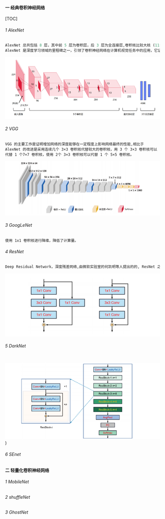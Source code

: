 #### 一 经典卷积神经网络

[TOC]

###### 1 AlexNet 

```python
AlexNet 总共包括 8 层，其中前 5 层为卷积层，后 3 层为全连接层,卷积核比较大核 (11×11、5×5、3×3)
AlexNet 是深度学习领域的里程碑之一，引领了卷积神经网络在计算机视觉任务中的应用，它证明了深度卷积神经网络的能力，为后续深度学习研究奠定了基础。  OUT_size = (IN_size - F_size + 2P )/S   +  1
```

![image](../../Images/AlexNet.jpg)



###### 2 VGG 

```pyhton
VGG 的主要工作是证明增加网络的深度能够在一定程度上影响网络最终的性能,相比于 AlexNet 的改进是采用连续几个 3×3 卷积核代替较大的卷积核，用 3 个 3×3 卷积核可以代替 1 个7×7 卷积核，使用 2个 3×3 卷积核可以代替 1 个 5×5 卷积核。
```
![image](../../Images/VGG.jpg)

###### 3 GoogLeNet

```
使用 1x1 卷积核进行降维，降低了计算量。 
```







###### 4 ResNet

```python
Deep Residual Network，深度残差网络,由微软实验室的何凯明等人提出的的, ResNet 之前所有的神经网络都是通过卷积层和池化层的堆叠组成的,残差学习相比于原始特征直接学习会更加容易。当残差为 0 时，堆积层仅仅做了恒等映射，至少网络性能不会下降，而实际上残差不会为 0，这也会使堆积层在输入特征基础上学习到新的特征，从而拥有更好的性能。
```



![image](../../Images/ResNet.png)

###### 5 DarkNet
```pyhton

```

![image](../../Images/DarkNet53.png))




###### 6 SEnet



#### 二 轻量化卷积神经网络

###### 1 MobileNet
###### 2 shuffleNet
###### 3 GhostNet





